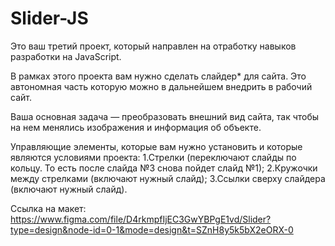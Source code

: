 # Slider-JS
Это ваш третий проект, который направлен на отработку навыков разработки на JavaScript.

В рамках этого проекта вам нужно сделать слайдер* для сайта. Это автономная часть которую можно в дальнейшем внедрить в рабочий сайт. 

Ваша основная задача — преобразовать внешний вид сайта, так чтобы на нем менялись изображения и информация об объекте.

Управляющие элементы, которые вам нужно установить и которые являются условиями проекта:
1.Стрелки (переключают слайды по кольцу. То есть после слайда №3 снова пойдет слайд №1);
2.Кружочки между стрелками (включают нужный слайд);
3.Ссылки сверху слайдера (включают нужный слайд).

Ссылка на макет:
https://www.figma.com/file/D4rkmpfIjEC3GwYBPgE1vd/Slider?type=design&node-id=0-1&mode=design&t=SZnH8y5k5bX2eORX-0
